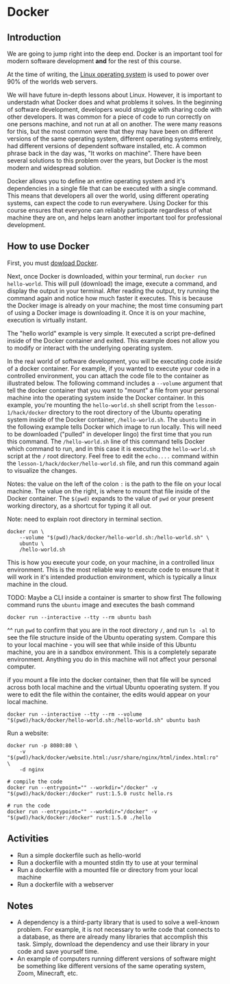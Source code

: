 # Docker

## Introduction
We are going to jump right into the deep end. Docker is an important tool for modern software development **and** for the rest of this course. 

At the time of writing, the [Linux operating system](https://www.linux.com/what-is-linux/) is used to power over 90% of the worlds web servers.

We will have future in-depth lessons about Linux. However, it is important to understadn what Docker does and what problems it solves. In the beginning of software development, developers would struggle with sharing code with other developers. It was common for a piece of code to run correctly on one persons machine, and not run at all on another. The were many reasons for this, but the most common were that they may have been on different versions of the same operating system, different operating systems entirely, had different versions of dependent software installed, etc. A common phrase back in the day was, "It works on machine". There have been several solutions to this problem over the years, but Docker is the most modern and widespread solution.

Docker allows you to define an entire operating system and it's dependencies in a single file that can be executed with a single command. This means that developers all over the world, using different operating systems, can expect the code to run everywhere. Using Docker for this course ensures that everyone can reliably participate regardless of what machine they are on, and helps learn another important tool for professional development.

## How to use Docker

First, you must [dowload Docker](https://docs.docker.com/get-docker/).

Next, once Docker is downloaded, within your terminal, run `docker run hello-world`. This will pull (download) the image, execute a command, and display the output in your terminal. After reading the output, try running the command again and notice how much faster it executes. This is because the Docker image is already on your machine; the most time consuming part of using a Docker image is downloading it. Once it is on your machine, execution is virtually instant.

The "hello world" example is very simple. It executed a script pre-defined inside of the Docker container and exited. This example does not allow you to modify or interact with the underlying operating system. 

In the real world of software development, you will be executing code _inside_ of a docker container. For example, if you wanted to execute your code in a controlled environment, you can attach the code file to the container as illustrated below. The following command includes a `--volume` argument that tell the docker container that you want to "mount" a file from your personal machine into the operating system inside the Docker container. In this example, you're mounting the `hello-world.sh` shell script from the `lesson-1/hack/docker` directory to the root directory of the Ubuntu operating system inside of the Docker container, `/hello-world.sh`. The `ubuntu` line in the following example tells Docker which image to run locally. This will need to be downloaded ("pulled" in developer lingo) the first time that you run this command. The `/hello-world.sh` line of this command tells Docker which command to run, and in this case it is executing the `hello-world.sh` script at the `/` root directory. Feel free to edit the `echo....` command within the `lesson-1/hack/docker/hello-world.sh` file, and run this command again to visualize the changes.

Notes: the value on the left of the colon `:` is the path to the file on your local machine. The value on the right, is where to mount that file inside of the Docker container. The `$(pwd)` expands to the value of `pwd` or your present working directory, as a shortcut for typing it all out.

Note: need to explain root directory in terminal section.

```
docker run \
    --volume "$(pwd)/hack/docker/hello-world.sh:/hello-world.sh" \
    ubuntu \
    /hello-world.sh
```

This is how you execute your code, on your machine, in a controlled linux environment. This is the most reliable way to execute code to ensure that it will work in it's intended production environment, which is typically a linux machine in the cloud.

TODO: Maybe a CLI inside a container is smarter to show first
The following command runs the `ubuntu` image and executes the bash command
```
docker run --interactive --tty --rm ubuntu bash
```

^^ run `pwd` to confirm that you are in the root directory `/`, and run  `ls -al` to see the file structure inside of the Ubuntu operating system. Compare this to your local machine - you will see that while inside of this Ubuntu machine, you are in a sandbox environment. This is a completely separate environment. Anything you do in this machine will not affect your personal computer. 

if you mount a file into the docker container, then that file will be synced across both local machine and the virtual Ubuntu opoerating system. If you were to edit the file within the container, the edits would appear on your local machine.
```
docker run --interactive --tty --rm --volume "$(pwd)/hack/docker/hello-world.sh:/hello-world.sh" ubuntu bash
```

Run a website:

```
docker run -p 8080:80 \
    -v "$(pwd)/hack/docker/website.html:/usr/share/nginx/html/index.html:ro" \
    -d nginx
```

```
# compile the code
docker run --entrypoint="" --workdir="/docker" -v "$(pwd)/hack/docker:/docker" rust:1.5.0 rustc hello.rs

# run the code
docker run --entrypoint="" --workdir="/docker" -v "$(pwd)/hack/docker:/docker" rust:1.5.0 ./hello
```

## Activities

- Run a simple dockerfile such as hello-world
- Run a dockerfile with a mounted stdin tty to use at your terminal
- Run a dockerfile with a mounted file or directory from your local machine
- Run a dockerfile with a webserver

## Notes

- A dependency is a third-party library that is used to solve a well-known problem. For example, it is not necessary to write code that connects to a database, as there are already many libraries that accomplish this task. Simply, download the dependency and use their library in your code and save yourself time.
- An example of computers running different versions of software might be something like different versions of the same operating system, Zoom, Minecraft, etc.